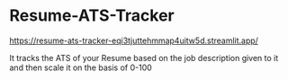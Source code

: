 # Resume-ATS-Tracker

https://resume-ats-tracker-eqi3tjuttehmmap4uitw5d.streamlit.app/

It tracks the ATS of your Resume based on the job description given to it and then scale it on the basis of 0-100
